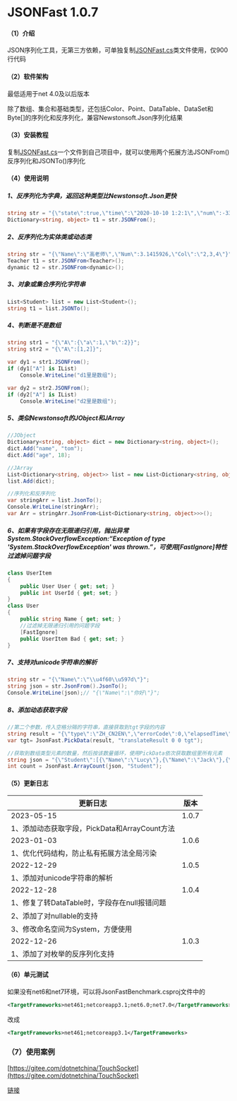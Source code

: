 # JSONFast 1.0.7

#### （1）介绍
JSON序列化工具，无第三方依赖，可单独复制[JSONFast.cs](https://github.com/majorworld/JsonFast/blob/main/JsonFast.cs)类文件使用，仅900行代码

#### （2）软件架构
最低适用于net 4.0及以后版本

除了数组、集合和基础类型，还包括Color、Point、DataTable、DataSet和Byte[]的序列化和反序列化，兼容Newstonsoft.Json序列化结果

#### （3）安装教程

复制[JSONFast.cs](https://github.com/majorworld/JsonFast/blob/main/JsonFast.cs)一个文件到自己项目中，就可以使用两个拓展方法JSONFrom()反序列化和JSONTo()序列化

#### （4）使用说明


##### 1、反序列化为字典，返回这种类型比Newstonsoft.Json更快

```cs
string str = "{\"state\":true,\"time\":\"2020-10-10 1:2:1\",\"num\":-33,\r\n\t\f     \"name\":\"你好\r\n\t\f左\b右，\\\"世界\\\"\",\"age\":9.9,\"yy\":{\"sex\":null}}";
Dictionary<string, object> t1 = str.JSONFrom();

```

##### 2、反序列化为实体类或动态类
```cs
string str = "{\"Name\":\"高老师\",\"Num\":3.1415926,\"Col\":\"2,3,4\"}";
Teacher t1 = str.JSONFrom<Teacher>();
dynamic t2 = str.JSONFrom<dynamic>();
```


##### 3、对象或集合序列化字符串
```cs
List<Student> list = new List<Student>();
string t1 = list.JSONTo();
```

##### 4、判断是不是数组
```cs
string str1 = "{\"A\":{\"a\":1,\"b\":2}}";
string str2 = "{\"A\":[1,2]}";

var dy1 = str1.JSONFrom();
if (dy1["A"] is IList)
    Console.WriteLine("d1里是数组");

var dy2 = str2.JSONFrom();
if (dy2["A"] is IList)
    Console.WriteLine("d2里是数组");
```


##### 5、类似Newstonsoft的JObject和JArray
```cs
//JObject
Dictionary<string, object> dict = new Dictionary<string, object>();
dict.Add("name", "tom");
dict.Add("age", 18);

//JArray
List<Dictionary<string, object>> list = new List<Dictionary<string, object>>();
list.Add(dict);

//序列化和反序列化
var stringArr = list.JsonTo();
Console.WriteLine(stringArr);
var Arr = stringArr.JsonFrom<List<Dictionary<string, object>>>();
```

##### 6、如果有字段存在无限递归引用，抛出异常System.StackOverflowException:“Exception of type 'System.StackOverflowException' was thrown.”，可使用[FastIgnore]特性过滤掉问题字段
```cs
class UserItem
{
    public User User { get; set; }
    public int UserId { get; set; }
}
class User
{
    public string Name { get; set; }
    //过滤掉无限递归引用的问题字段
    [FastIgnore] 
    public UserItem Bad { get; set; }
}
```

##### 7、支持对unicode字符串的解析
```cs
string str = "{\"Name\":\"\\u4f60\\u597d\"}";
string json = str.JsonFrom().JsonTo();
Console.WriteLine(json);// "{\"Name\":\"你好\"}";
```

##### 8、添加动态获取字段
```cs
//第二个参数，传入空格分隔的字符串，直接获取到tgt字段的内容
string result = "{\"type\":\"ZH_CN2EN\",\"errorCode\":0,\"elapsedTime\":0,\"translateResult\":[[{\"src\":\"有人在家吗\",\"tgt\":\"Is anyone home?\"}]]}";
var tgt= JsonFast.PickData(result, "translateResult 0 0 tgt");

//获取到数组类型元素的数量，然后按该数量循环，使用PickData依次获取数组里所有元素
string json = "{\"Student\":[{\"Name\":\"Lucy\"},{\"Name\":\"Jack\"},{\"Name\":\"Tom\"}]}";
int count = JsonFast.ArrayCount(json, "Student");
```


#### （5）更新日志


| 更新日志 |版本|
|------------|--|
| 2023-05-15 |1.0.7|
| 1、添加动态获取字段，PickData和ArrayCount方法||
| 2023-01-03 |1.0.6|
| 1、优化代码结构，防止私有拓展方法全局污染||
| 2022-12-29 |1.0.5|
| 1、添加对unicode字符串的解析||
| 2022-12-28 |1.0.4|
| 1、修复了转DataTable时，字段存在null报错问题 ||
| 2、添加了对nullable的支持 ||
| 3、修改命名空间为System，方便使用 ||
| 2022-12-26 |1.0.3|
| 1、添加了对枚举的反序列化支持 ||


 #### （6）单元测试

如果没有net6和net7环境，可以将JsonFastBenchmark.csproj文件中的  
```xml
<TargetFrameworks>net461;netcoreapp3.1;net6.0;net7.0</TargetFrameworks>  
```
改成
```xml  
<TargetFrameworks>net461;netcoreapp3.1</TargetFrameworks>  
```

### （7）使用案例
[https://gitee.com/dotnetchina/TouchSocket](https://gitee.com/dotnetchina/TouchSocket)

[链接](https://gitee.com/dotnetchina/TouchSocket/blob/master/src/TouchSocket/Core/Serialization/Json/JsonFast.cs)
 


